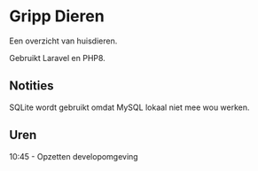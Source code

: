 # Gripp Dieren
Een overzicht van huisdieren.

Gebruikt Laravel en PHP8.

## Notities
SQLite wordt gebruikt omdat MySQL lokaal niet mee wou werken.


## Uren
10:45 - Opzetten developomgeving